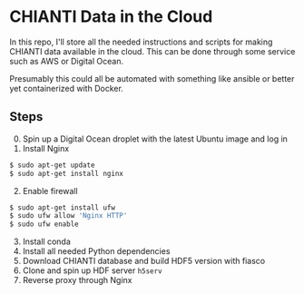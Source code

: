# CHIANTI Data in the Cloud
In this repo, I'll store all the needed instructions and scripts for making CHIANTI data available in the cloud. This can be done through some service such as AWS or Digital Ocean.

Presumably this could all be automated with something like ansible or better yet containerized with Docker.

## Steps
0. Spin up a Digital Ocean droplet with the latest Ubuntu image and log in
1. Install Nginx
```bash
$ sudo apt-get update
$ sudo apt-get install nginx
```
2. Enable firewall
```bash
$ sudo apt-get install ufw
$ sudo ufw allow 'Nginx HTTP'
$ sudo ufw enable
```
3. Install conda
4. Install all needed Python dependencies
5. Download CHIANTI database and build HDF5 version with fiasco
5. Clone and spin up HDF server `h5serv`
6. Reverse proxy through Nginx
